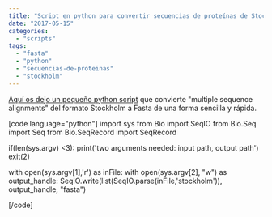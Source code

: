 ```yaml
---
title: "Script en python para convertir secuencias de proteínas de Stockholm a fasta"
date: "2017-05-15"
categories: 
  - "scripts"
tags: 
  - "fasta"
  - "python"
  - "secuencias-de-proteinas"
  - "stockholm"
---
```


[Aquí os dejo un pequeño python script](https://github.com/rocreguant/I-have-time/blob/master/sto-to-fasta.py) que convierte "multiple sequence alignments" del formato Stockholm a Fasta de una forma sencilla y rápida.

\[code language="python"\] import sys from Bio import SeqIO from Bio.Seq import Seq from Bio.SeqRecord import SeqRecord

if(len(sys.argv) &lt;3): print('two arguments needed: input path, output path') exit(2)

with open(sys.argv\[1\],'r') as inFile: with open(sys.argv\[2\], "w") as output\_handle: SeqIO.write(list(SeqIO.parse(inFile,'stockholm')), output\_handle, "fasta")

\[/code\]
